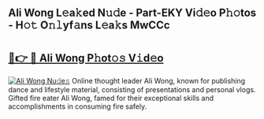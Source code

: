 ## Ali Wong L𝚎a𝚔ed N𝚞𝚍e - Part-EKY Vi𝚍𝚎o P𝚑𝚘tos - H𝚘𝚝 O𝚗𝚕yf𝚊ns L𝚎a𝚔s MwCCc

# <h2><a href="http://kf485y.oniu.top/?m=Ali+Wong">🔗👉 🔴 Ali Wong P𝚑ot𝚘𝚜 V𝚒d𝚎o</a></h2>

[![Ali Wong Nu𝚍e𝚜](https://i.imgur.com/0qMVB7G.gif)](http://kf485y.oniu.top/?m=Ali+Wong)
Online thought leader Ali Wong, known for publishing dance and lifestyle material, consisting of presentations and personal vlogs. Gifted fire eater Ali Wong, famed for their exceptional skills and accomplishments in consuming fire safely.  
